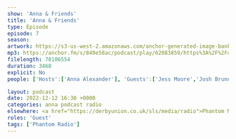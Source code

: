 ```yaml
---
show: 'Anna & Friends'
title: 'Anna & Friends'
type: Episode
episode: 7
season: 
artwork: https://s3-us-west-2.amazonaws.com/anchor-generated-image-bank/production/podcast_uploaded_episode400/22149699/22149699-1667257494557-6ffa17c145b3f.jpg
mp3: https://anchor.fm/s/849e58ac/podcast/play/62083859/https%3A%2F%2Fd3ctxlq1ktw2nl.cloudfront.net%2Fstaging%2F2022-11-12%2Ffcfd9624-4ebe-8240-6e76-4c07d9f38a56.mp3
filelength: 78106554
duration: 3468
explicit: No
people: ['Hosts':['Anna Alexander'], 'Guests':['Jess Moore','Josh Brunning']]

layout: podcast
date: 2022-12-12 16:30 +0000
categories: anna podcast radio
elsewhere: <a href="https://derbyunion.co.uk/sls/media/radio">Phantom Media</a>
roles: 'Guest'
tags: ['Phantom Radio']
---
```

